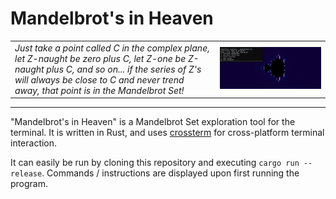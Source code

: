 # Mandelbrot's in Heaven



|||
|---|---|
|*Just take a point called C in the complex plane, let Z-naught be zero plus C, let Z-one be Z-naught plus C, and so on... if the series of Z's will always be close to C and never trend away, that point is in the Mandelbrot Set!*|![](./demo.gif)|

***

"Mandelbrot's in Heaven" is a Mandelbrot Set exploration tool for the terminal. It is written in Rust, and uses [crossterm](https://github.com/crossterm-rs/crossterm) for cross-platform terminal interaction.

It can easily be run by cloning this repository and executing `cargo run --release`.  Commands / instructions are displayed upon first running the program.
